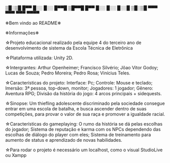 ▒█░▒█ █▀▀ █░░ █░░ █▀▀█
▒█▀▀█ █▀▀ █░░ █░░ █░░█
▒█░▒█ ▀▀▀ ▀▀▀ ▀▀▀ ▀▀▀▀

❄Bem vindo ao README❄

❄Informações❄

☆Projeto educacional realizado pela equipe 4 do terceiro ano de desenvolvimento de sistema da Escola Técnica de Eletrônica 

☆Plataforma utilizada:
    Unity 2D.

☆Intergrantes:
    Arthur Openheimer;
    Francisco Silvério;
    Jõao Vitor Godoy;
    Lucas de Souza;
    Pedro Moreira;
    Pedro Rosa;
    Vinícius Teles.



☆Características do projeto:
Interface: Pc;
Controle: Mouse e teclado;
Imersão: 3ª pessoa, top-down, monitor;
Jogadores: 1 jogador;
Gênero: Aventura RPG;
Divisão da história do jogo: 4 arcos principais + sidequests.


☆Sinopse:
Um thiefling adolescente discriminado pela sociedade consegue entrar em uma escola de batalha, e busca ascender dentro de suas competições, para provar o valor de sua raça e promover a igualdade racial. 


☆Características do gameplaying:
O rumo da história se dá pelas escolhas do jogador;
Sistema de reputação e karma com os NPCs dependendo das escolhas de diálogo do player com eles;
Sistema de treinamento para aumento de status e aprendizado de novas habilidades.

☆Para rodar o projeto é necessário um localhost, como o visual StudioLive ou Xampp



